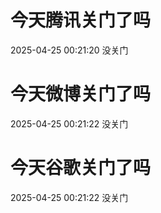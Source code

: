 # 今天腾讯关门了吗

2025-04-25 00:21:20 没关门

# 今天微博关门了吗

2025-04-25 00:21:22 没关门

# 今天谷歌关门了吗

2025-04-25 00:21:22 没关门

